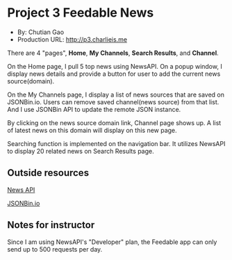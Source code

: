 # Project 3 Feedable News
+ By: Chutian Gao
+ Production URL: <http://p3.charlieis.me>

There are 4 "pages", **Home**, **My Channels**, **Search Results**, and **Channel**. 

On the Home page, I pull 5 top news using NewsAPI. On a popup window, I display news details and provide a button for user to add the current news source(domain). 

On the My Channels page, I display a list of news sources that are saved on JSONBin.io. Users can remove saved channel(news source) from that list. And I use JSONBin API to update the remote JSON instance.

By clicking on the news source domain link, Channel page shows up. A list of latest news on this domain will display on this new page.

Searching function is implemented on the navigation bar. It utilizes NewsAPI to display 20 related news on Search Results page.

## Outside resources
[News API](https://newsapi.org/docs)

[JSONBin.io](https://jsonbin.io/)

## Notes for instructor
Since I am using NewsAPI's "Developer" plan, the Feedable app can only send up to 500 requests per day. 
